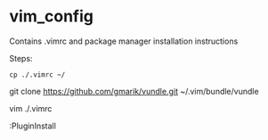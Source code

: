 vim_config
==========

Contains .vimrc and package manager installation instructions

Steps:

```cp ./.vimrc ~/```

git clone https://github.com/gmarik/vundle.git ~/.vim/bundle/vundle

vim ./.vimrc

:PluginInstall
